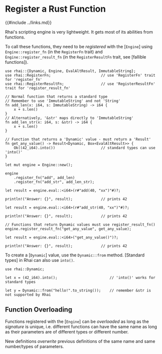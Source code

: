 Register a Rust Function
========================

{{#include ../links.md}}

Rhai's scripting engine is very lightweight.  It gets most of its abilities from functions.

To call these functions, they need to be _registered_ with the [`Engine`] using `Engine::register_fn`
(in the `RegisterFn` trait) and `Engine::register_result_fn` (in the `RegisterResultFn` trait,
see [fallible functions]).

```rust,no_run
use rhai::{Dynamic, Engine, EvalAltResult, ImmutableString};
use rhai::RegisterFn;                       // use 'RegisterFn' trait for 'register_fn'
use rhai::RegisterResultFn;                 // use 'RegisterResultFn' trait for 'register_result_fn'

// Normal function that returns a standard type
// Remember to use 'ImmutableString' and not 'String'
fn add_len(x: i64, s: ImmutableString) -> i64 {
    x + s.len()
}
// Alternatively, '&str' maps directly to 'ImmutableString'
fn add_len_str(x: i64, s: &str) -> i64 {
    x + s.len()
}

// Function that returns a 'Dynamic' value - must return a 'Result'
fn get_any_value() -> Result<Dynamic, Box<EvalAltResult>> {
    Ok((42_i64).into())                     // standard types can use 'into()'
}

let mut engine = Engine::new();

engine
    .register_fn("add", add_len)
    .register_fn("add_str", add_len_str);

let result = engine.eval::<i64>(r#"add(40, "xx")"#)?;

println!("Answer: {}", result);             // prints 42

let result = engine.eval::<i64>(r#"add_str(40, "xx")"#)?;

println!("Answer: {}", result);             // prints 42

// Functions that return Dynamic values must use register_result_fn()
engine.register_result_fn("get_any_value", get_any_value);

let result = engine.eval::<i64>("get_any_value()")?;

println!("Answer: {}", result);             // prints 42
```

To create a [`Dynamic`] value, use the `Dynamic::from` method.
[Standard types] in Rhai can also use `into()`.

```rust,no_run
use rhai::Dynamic;

let x = (42_i64).into();                        // 'into()' works for standard types

let y = Dynamic::from("hello!".to_string());    // remember &str is not supported by Rhai
```


Function Overloading
--------------------

Functions registered with the [`Engine`] can be _overloaded_ as long as the _signature_ is unique,
i.e. different functions can have the same name as long as their parameters are of different types
or different number.

New definitions _overwrite_ previous definitions of the same name and same number/types of parameters.
